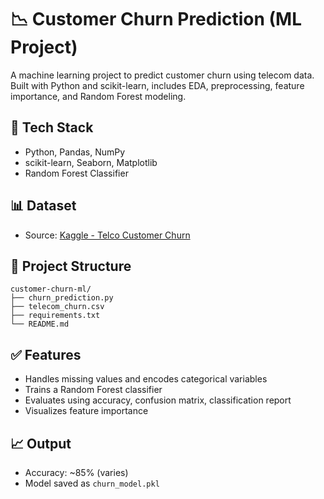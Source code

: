 # 📉 Customer Churn Prediction (ML Project)

A machine learning project to predict customer churn using telecom data. Built with Python and scikit-learn, includes EDA, preprocessing, feature importance, and Random Forest modeling.

## 🔧 Tech Stack
- Python, Pandas, NumPy
- scikit-learn, Seaborn, Matplotlib
- Random Forest Classifier

## 📊 Dataset
- Source: [Kaggle - Telco Customer Churn](https://www.kaggle.com/datasets/blastchar/telco-customer-churn)

## 📁 Project Structure
```
customer-churn-ml/
├── churn_prediction.py
├── telecom_churn.csv
├── requirements.txt
└── README.md
```

## ✅ Features
- Handles missing values and encodes categorical variables
- Trains a Random Forest classifier
- Evaluates using accuracy, confusion matrix, classification report
- Visualizes feature importance

## 📈 Output
- Accuracy: ~85% (varies)
- Model saved as `churn_model.pkl`
